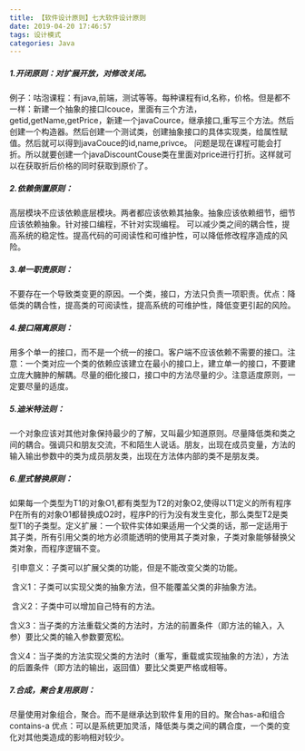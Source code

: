 ```yaml
---
title: 【软件设计原则】七大软件设计原则
date: 2019-04-20 17:46:57
tags: 设计模式
categories: Java
---
```


##### 1.开闭原则：对扩展开放，对修改关闭。

​	例子：咕泡课程：有java,前端，测试等等。每种课程有id,名称，价格。但是都不一样：新建一个抽象的接口Icouce，里面有三个方法，getid,getName,getPrice，新建一个javaCource，继承接口,重写三个方法。然后创建一个构造器。然后创建一个测试类，创建抽象接口的具体实现类，给属性赋值。然后就可以得到javaCouce的id,name,privce。 问题是现在课程可能会打折。所以就要创建一个javaDiscountCouse类在里面对price进行打折。这样就可以在获取折后价格的同时获取到原价了。

##### 2.依赖倒置原则：

​	高层模块不应该依赖底层模块。两者都应该依赖其抽象。抽象应该依赖细节，细节应该依赖抽象。针对接口编程，不针对实现编程。 可以减少类之间的耦合性，提高系统的稳定性。提高代码的可阅读性和可维护性，可以降低修改程序造成的风险。

##### 3.单一职责原则：

​	不要存在一个导致类变更的原因。一个类，接口，方法只负责一项职责。优点：降低类的耦合性，提高类的可阅读性，提高系统的可维护性，降低变更引起的风险。

##### 4.接口隔离原则：

​	用多个单一的接口，而不是一个统一的接口。客户端不应该依赖不需要的接口。注意：一个类对应一个类的依赖应该建立在最小的接口上，建立单一的接口，不要建立庞大臃肿的解耦。尽量的细化接口，接口中的方法尽量的少。注意适度原则，一定要尽量的适度。

##### 5.迪米特法则：

​	一个对象应该对其他对象保持最少的了解，又叫最少知道原则。尽量降低类和类之间的耦合。强调只和朋友交流，不和陌生人说话。朋友，出现在成员变量，方法的输入输出参数中的类为成员朋友类，出现在方法体内部的类不是朋友类。

##### 6.里式替换原则：

​	如果每一个类型为T1的对象O1,都有类型为T2的对象O2,使得以T1定义的所有程序P在所有的对象O1都替换成O2时，程序P的行为没有发生变化，那么类型T2是类型T1的子类型。定义扩展：一个软件实体如果适用一个父类的话，那一定适用于其子类，所有引用父类的地方必须能透明的使用其子类对象，子类对象能够替换父类对象，而程序逻辑不变。

​		引申意义：子类可以扩展父类的功能，但是不能改变父类的功能。

​		含义1：子类可以实现父类的抽象方法，但不能覆盖父类的非抽象方法。

​		含义2：子类中可以增加自己特有的方法。

​		含义3：当子类的方法重载父类的方法时，方法的前置条件（即方法的输入，入参）要比父类的输入参数要宽松。

​		含义4：当子类的方法实现父类的方法时（重写，重载或实现抽象的方法），方法的后置条件（即方法的输出，返回值）要比父类更严格或相等。

##### 7.合成，聚合复用原则：

​	尽量使用对象组合，聚合。而不是继承达到软件复用的目的。聚合has-a和组合contains-a 优点：可以是系统更加灵活，降低类与类之间的耦合度，一个类的变化对其他类造成的影响相对较少。

